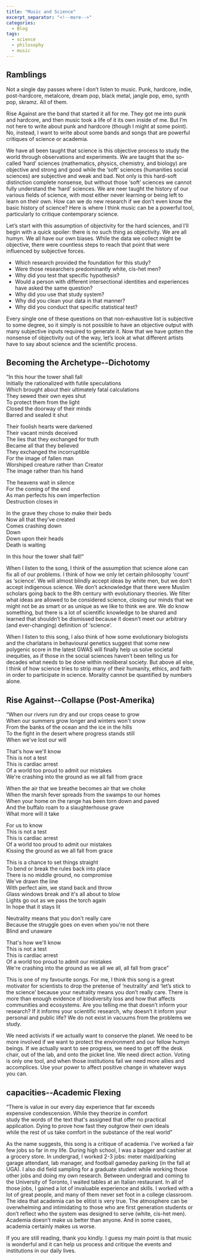 ```yaml
---
title: "Music and Science"
excerpt_separator: "<!--more-->"
categories:
  - Blog
tags:
  - science
  - philosophy
  - music
---
```


## Ramblings

Not a single day passes where I don’t listen to music. Punk, hardcore, indie, post-hardcore, metalcore, dream pop, black metal, jangle pop, emo, synth pop, skramz. All of them.

Rise Against are the band that started it all for me. They got me into punk and hardcore, and then music took a life of it its own inside of me. But I’m not here to write about punk and hardcore (though I might at some point). No, instead, I want to write about some bands and songs that are powerful critiques of science or academia.

We have all been taught that science is this objective process to study the world through observations and experiments. We are taught that the so-called ‘hard’ sciences (mathematics, physics, chemistry, and biology) are objective and strong and good while the ‘soft’ sciences (humanities social sciences) are subjective and weak and bad. Not only is this hard-soft distinction complete nonsense, but without those ‘soft’ sciences we cannot fully understand the ‘hard’ sciences. We are neer taught the history of our various fields of science, with most either never learning or being left to learn on their own. How can we do new research if we don’t even know the basic history of science? Here is where I think music can be a powerful tool, particularly to critique contemporary science.

Let’s start with this assumption of objectivity for the hard sciences, and I’ll begin with a quick spoiler: there is no such thing as objectivity. We are all humyn. We all have our own biases. While the data we collect might be objective, there were countless steps to reach that point that were influenced by subjective forces. 

- Which research provided the foundation for this study?
- Were those researchers predominantly white, cis-het men?
- Why did you test that specific hypothesis?
- Would a person with different intersectional identities and experiences have asked the same question?
- Why did you use that study system?
- Why did you clean your data in that manner?
- Why did you conduct that specific statistical test? 

Every single one of these questions on that non-exhaustive list is subjective to some degree, so it simply is not possible to have an objective output with many subjective inputs required to generate it. Now that we have gotten the nonsense of objectivity out of the way, let’s look at what different artists have to say about science and the scientific process.





## Becoming the Archetype--Dichotomy

“In this hour the tower shall fall\
Initially the rationalized with futile speculations\
Which brought about their ultimately fatal calculations\
They sewed their own eyes shut\
To protect them from the light\
Closed the doorway of their minds\
Barred and sealed it shut

Their foolish hearts were darkened\
Their vacant minds deceived\
The lies that they exchanged for truth\
Became all that they believed\
They exchanged the incorruptible\
For the image of fallen man\
Worshiped creature rather than Creator\
The image rather than his hand

The heavens wait in silence\
For the coming of the end\
As man perfects his own imperfection\
Destruction closes in

In the grave they chose to make their beds\
Now all that they’ve created\
Comes crashing down\
Down\
Down upon their heads\
Death is waiting

In this hour the tower shall fall!”

When I listen to the song, I think of the assumption that science alone can fix all of our problems. I think of how we only let certain philosophy ‘count’ as ‘science’. We will almost blindly accept ideas by white men, but we don’t accept indigenous science. We don’t acknowledge that there were Muslim scholars going back to the 8th century with evolutionary theories. We filter what ideas are allowed to be considered science, closing our minds that we might not be as smart or as unique as we like to think we are. We do know something, but there is a lot of scientific knowledge to be shared and learned that shouldn’t be dismissed because it doesn’t meet our arbitrary (and ever-changing) definition of ‘science’.

When I listen to this song, I also think of how some evolutionary biologists and the charlatans in behavioural genetics suggest that some new polygenic score in the latest GWAS will finally help us solve societal inequities, as if those in the social sciences haven’t been telling us for decades what needs to be done within neoliberal society. But above all else, I think of how science tries to strip many of their humanity, ethics, and faith in order to participate in science. Morality cannot be quantified by numbers alone. 





## Rise Against--Collapse (Post-Amerika)

“When our rivers run dry and our crops cease to grow\
When our summers grow longer and winters won't snow\
From the banks of the ocean and the ice in the hills\
To the fight in the desert where progress stands still\
When we've lost our will

That's how we'll know\
This is not a test\
This is cardiac arrest\
Of a world too proud to admit our mistakes\
We're crashing into the ground as we all fall from grace

When the air that we breathe becomes air that we choke\
When the marsh fever spreads from the swamps to our homes\
When your home on the range has been torn down and paved\
And the buffalo roam to a slaughterhouse grave\
What more will it take

For us to know\
This is not a test\
This is cardiac arrest\
Of a world too proud to admit our mistakes\
Kissing the ground as we all fall from grace

This is a chance to set things straight\
To bend or break the rules back into place\
There is no middle ground, no compromise\
We've drawn the line\
With perfect aim, we stand back and throw\
Glass windows break and it's all about to blow\
Lights go out as we pass the torch again\
In hope that it stays lit

Neutrality means that you don't really care\
Because the struggle goes on even when you're not there\
Blind and unaware

That's how we'll know\
This is not a test\
This is cardiac arrest\
Of a world too proud to admit our mistakes\
We're crashing into the ground as we all we all, all fall from grace”

This is one of my favourite songs. For me, I think this song is a great motivator for scientists to drop the pretense of ‘neutrality’ and ‘let’s stick to the science’ because your neutrality means you don’t really care. There is more than enough evidence of biodiversity loss and how that affects communities and ecosystems. Are you telling me that doesn’t inform your research? If it informs your scientific research, why doesn’t it inform your personal and public life? We do not exist in vacuums from the problems we study.

We need activists if we actually want to conserve the planet. We need to be more involved if we want to protect the environment and our fellow humyn beings. If we actually want to see progress, we need to get off the desk chair, out of the lab, and onto the picket line. We need direct action. Voting is only one tool, and when those institutions fail we need more allies and accomplices. Use your power to affect positive change in whatever ways you can.





## capacities--Academic Flexing

“There is value in our every day experience that far exceeds\
expensive condescension. While they theorize in comfort\
study the words of the text that's assigned that offer no practical\
application. Dying to prove how fast they outgrow their own ideals\
while the rest of us take comfort in the substance of the real world”

As the name suggests, this song is a critique of academia. I’ve worked a fair few jobs so far in my life. During high school, I was a bagger and cashier at a grocery store. In undergrad, I worked 2-3 jobs: meter maid/parking garage attendant, lab manager, and football gameday parking (in the fall at UGA). I also did field sampling for a graduate student while working those other jobs and doing my own research. Between undergrad and coming to the University of Toronto, I waited tables at an Italian restaurant. In all of those jobs, I gained a lot of invaluable experience and skills. I worked with a lot of great people, and many of them never set foot in a college classroom. The idea that academia can be elitist is very true. The atmosphere can be overwhelming and intimidating to those who are first generation students or don’t reflect who the system was designed to serve (white, cis-het men). Academia doesn’t make us better than anyone. And in some cases, academia certainly makes us worse.

If you are still reading, thank you kindly. I guess my main point is that music is wonderful and it can help us process and critique the events and institutions in our daily lives.
